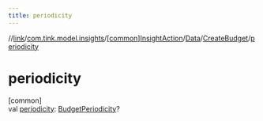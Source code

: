 ```yaml
---
title: periodicity
---
```

//[link](../../../../../index.html)/[com.tink.model.insights](../../../index.html)/[[common]InsightAction](../../index.html)/[Data](../index.html)/[CreateBudget](index.html)/[periodicity](periodicity.html)



# periodicity



[common]\
val [periodicity](periodicity.html): [BudgetPeriodicity](../../../../com.tink.model.budget/index.html#-756637127%2FClasslikes%2F-1713223439)?




